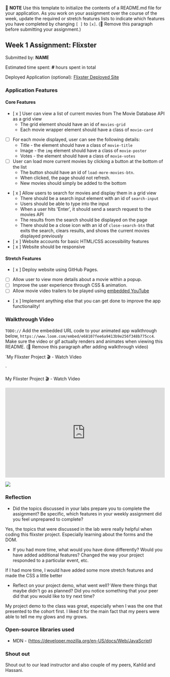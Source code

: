 📝 **NOTE** Use this template to initialize the contents of a README.md file for your application. As you work on your assignment over the course of the week, update the required or stretch features lists to indicate which features you have completed by changing `[ ]` to `[x]`. (🚫 Remove this paragraph before submitting your assignment.)

## Week 1 Assignment: Flixster

Submitted by: **NAME**

Estimated time spent: **#** hours spent in total

Deployed Application (optional): [Flixster Deployed Site](ADD_LINK_HERE)

### Application Features

#### Core Features

- [ x ] User can view a list of current movies from The Movie Database API as a grid view
  - The grid element should have an id of `movies-grid`
  - Each movie wrapper element should have a class of `movie-card`
- [ ] For each movie displayed, user can see the following details:
  - Title - the element should have a class of `movie-title`
  - Image - the `img` element should have a class of `movie-poster`
  - Votes - the element should have a class of `movie-votes`
- [ ] User can load more current movies by clicking a button at the bottom of the list
  - The button should have an id of `load-more-movies-btn`.
  - When clicked, the page should not refresh.
  - New movies should simply be added to the bottom
- [ x ] Allow users to search for movies and display them in a grid view
  - There should be a search input element with an id of `search-input`
  - Users should be able to type into the input
  - When a user hits 'Enter', it should send a search request to the movies API
  - The results from the search should be displayed on the page
  - There should be a close icon with an id of `close-search-btn` that exits the search, clears results, and shows the current movies displayed previously
- [ x ] Website accounts for basic HTML/CSS accessibility features
- [ x ] Website should be responsive

#### Stretch Features

- [ x ] Deploy website using GitHub Pages.
- [ ] Allow user to view more details about a movie within a popup.
- [ ] Improve the user experience through CSS & animation.
- [ ] Allow movie video trailers to be played using [embedded YouTube](https://support.google.com/youtube/answer/171780?hl=en)
- [ x ] Implement anything else that you can get done to improve the app functionality!

### Walkthrough Video

`TODO://` Add the embedded URL code to your animated app walkthrough below, `https://www.loom.com/embed/e68107fee6a9413b9e256f348b775cc4`. Make sure the video or gif actually renders and animates when viewing this README. (🚫 Remove this paragraph after adding walkthrough video)

`My Flixster Project 🎬 - Watch Video

`

My Flixster Project 🎬 - Watch Video

<div style="position: relative; padding-bottom: 56.25%; height: 0;"><iframe src="https://www.loom.com/embed/e68107fee6a9413b9e256f348b775cc4" frameborder="0" webkitallowfullscreen mozallowfullscreen allowfullscreen style="position: absolute; top: 0; left: 0; width: 100%; height: 100%;"></iframe></div>

![](https://www.loom.com/embed/e68107fee6a9413b9e256f348b775cc4)


### Reflection

- Did the topics discussed in your labs prepare you to complete the assignment? Be specific, which features in your weekly assignment did you feel unprepared to complete?

Yes, the topics that were discussed in the lab were really helpful when coding this flixster project. Especially learning about the forms and the DOM.

- If you had more time, what would you have done differently? Would you have added additional features? Changed the way your project responded to a particular event, etc.
  
If I had more time, I would have added some more stretch features and made the CSS a little better 

- Reflect on your project demo, what went well? Were there things that maybe didn't go as planned? Did you notice something that your peer did that you would like to try next time?

My project demo to the class was great, especially when I was the one that presented to the cohort first. I liked it for the main fact that my peers were able to tell me my glows and my grows. 

### Open-source libraries used

- MDN - (https://developer.mozilla.org/en-US/docs/Web/JavaScript)

### Shout out

Shout out to our lead instructor and also couple of my peers, Kahlid and Hassani. 